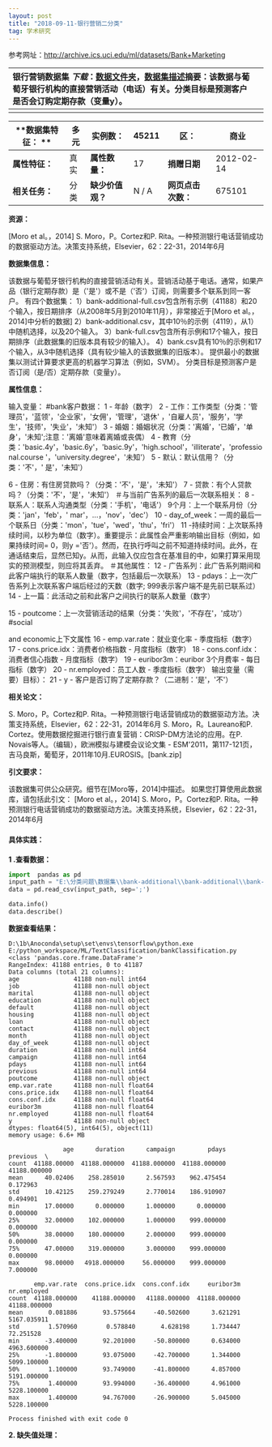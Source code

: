 ```yaml
---
layout: post
title: "2018-09-11-银行营销二分类"
tag: 学术研究
---
```


参考网址：<http://archive.ics.uci.edu/ml/datasets/Bank+Marketing>

| **银行营销数据集** *下载*：[数据文件夹](http://archive.ics.uci.edu/ml/machine-learning-databases/00222/)，[数据集描述](http://archive.ics.uci.edu/ml/datasets/Bank+Marketing#)**摘要**：该数据与葡萄牙银行机构的直接营销活动（电话）有关。分类目标是预测客户是否会订购定期存款（变量y）。 |      |
| :--------------------------------------- | ---- |
|                                          |      |

| **数据集特征：  ** | 多元   | **实例数：**   | 45211 | **区：**      | 商业         |
| ------------ | ---- | ---------- | ----- | ----------- | ---------- |
| **属性特征：**    | 真实   | **属性数量：**  | 17    | **捐赠日期**    | 2012-02-14 |
| **相关任务：**    | 分类   | **缺少价值观？** | N / A | **网页点击次数：** | 675101     |

**资源：**

[Moro et al。，2014] S. Moro，P。Cortez和P. Rita。一种预测银行电话营销成功的数据驱动方法。决策支持系统，Elsevier，62：22-31，2014年6月

**数据集信息：**

该数据与葡萄牙银行机构的直接营销活动有关。营销活动基于电话。通常，如果产品（银行定期存款）是（'是'）或不是（'否'）订阅，则需要多个联系到同一客户。
有四个数据集：
1）bank-additional-full.csv包含所有示例（41188）和20个输入，按日期排序（从2008年5月到2010年11月），非常接近于[Moro et al。，2014]中分析的数据] 
2）bank-additional.csv，其中10％的示例（4119），从1）中随机选择，以及20个输入。
3）bank-full.csv包含所有示例和17个输入，按日期排序（此数据集的旧版本具有较少的输入）。
4）bank.csv具有10％的示例和17个输入，从3中随机选择（具有较少输入的该数据集的旧版本）。
提供最小的数据集以测试计算要求更高的机器学习算法（例如，SVM）。
分类目标是预测客户是否订阅（是/否）定期存款（变量y）。

**属性信息：**

输入变量：
\#bank客户数据：
1 - 年龄（数字）
2 - 工作：工作类型（分类：'管理员'，'蓝领'，'企业家'，'女佣'，'管理'，'退休' ，'自雇人员'，'服务'，'学生'，'技师'，'失业'，'未知'）
3 - 婚姻：婚姻状况（分类：'离婚'，'已婚'，'单身'，'未知';注意：'离婚'意味着离婚或丧偶）
4 - 教育（分类：'basic.4y'，'basic.6y'，'basic.9y'，'high.school'，'illiterate'，'professional.course '，'university.degree'，'未知'）
5 - 默认：默认信用？（分类：'不'，' 
是'，'未知'）

6 - 住房：有住房贷款吗？（分类：'不'，'是'，'未知'）
7 - 贷款：有个人贷款吗？（分类：'不'，'是'，'未知'）
＃与当前广告系列的最后一次联系相关：
8 - 联系人：联系人沟通类型（分类：'手机'，'电话'）
9个月：上一个联系月份（分类：'jan'，'feb'，' mar'，...，'nov'，'dec'）
10 - day_of_week：一周的最后一个联系日（分类：'mon'，'tue'，'wed'，'thu'，'fri'）
11 -持续时间：上次联系持续时间，以秒为单位（数字）。重要提示：此属性会严重影响输出目标（例如，如果持续时间= 0，则y ='否'）。然而，在执行呼叫之前不知道持续时间。此外，在通话结束后，显然已知y。从而，此输入仅应包含在基准目的中，如果打算采用现实的预测模型，则应将其丢弃。
＃其他属性：
12 - 广告系列：此广告系列期间和此客户端执行的联系人数量（数字，包括最后一次联系）
13 - pdays：上一次广告系列上次联系客户端后经过的天数（数字; 999表示客户端不是先前已联系过）
14 - 上一篇：此活动之前和此客户之间执行的联系人数量（数字）

15 - poutcome：上一次营销活动的结果（分类：'失败'，'不存在'，'成功'）#social 

and economic上下文属性
16 - emp.var.rate：就业变化率 - 季度指标（数字）
17 - cons.price.idx：消费者价格指数 - 月度指标（数字） 
18 - cons.conf.idx：消费者信心指数 - 月度指标（数字） 
19 - euribor3m：euribor 3个月费率 - 每日指标（数字）
20 - nr.employed：员工人数 - 季度指标（数字）
输出变量（需要）目标）：
21 - y - 客户是否订购了定期存款？（二进制：'是'，'不'）

**相关论文：**

S. Moro，P。Cortez和P. Rita。一种预测银行电话营销成功的数据驱动方法。决策支持系统，Elsevier，62：22-31，2014年6月
S. Moro，R。Laureano和P. Cortez。使用数据挖掘进行银行直复营销：CRISP-DM方法论的应用。在P. Novais等人。（编辑），欧洲模拟与建模会议论文集 - ESM'2011，第117-121页，吉马良斯，葡萄牙，2011年10月.EUROSIS。[bank.zip]

**引文要求：**

该数据集可供公众研究。细节在[Moro等，2014]中描述。
如果您打算使用此数据库，请包括此引文：
[Moro et al。，2014] S. Moro，P。Cortez和P. Rita。一种预测银行电话营销成功的数据驱动方法。决策支持系统，Elsevier，62：22-31，2014年6月



#### 具体实践：

**1 .查看数据：**

~~~python
import  pandas as pd
input_path = "E:\分类问题\数据集\\bank-additional\\bank-additional\\bank-additional-full.csv"
data = pd.read_csv(input_path, sep=';')

data.info()
data.describe()
~~~

**数据查看结果：**

~~~
D:\1b\Anoconda\setup\set\envs\tensorflow\python.exe E:/python_workspace/ML/TextClassification/bankClassification.py
<class 'pandas.core.frame.DataFrame'>
RangeIndex: 41188 entries, 0 to 41187
Data columns (total 21 columns):
age               41188 non-null int64
job               41188 non-null object
marital           41188 non-null object
education         41188 non-null object
default           41188 non-null object
housing           41188 non-null object
loan              41188 non-null object
contact           41188 non-null object
month             41188 non-null object
day_of_week       41188 non-null object
duration          41188 non-null int64
campaign          41188 non-null int64
pdays             41188 non-null int64
previous          41188 non-null int64
poutcome          41188 non-null object
emp.var.rate      41188 non-null float64
cons.price.idx    41188 non-null float64
cons.conf.idx     41188 non-null float64
euribor3m         41188 non-null float64
nr.employed       41188 non-null float64
y                 41188 non-null object
dtypes: float64(5), int64(5), object(11)
memory usage: 6.6+ MB

               age      duration      campaign         pdays      previous  \
count  41188.00000  41188.000000  41188.000000  41188.000000  41188.000000   
mean      40.02406    258.285010      2.567593    962.475454      0.172963   
std       10.42125    259.279249      2.770014    186.910907      0.494901   
min       17.00000      0.000000      1.000000      0.000000      0.000000   
25%       32.00000    102.000000      1.000000    999.000000      0.000000   
50%       38.00000    180.000000      2.000000    999.000000      0.000000   
75%       47.00000    319.000000      3.000000    999.000000      0.000000   
max       98.00000   4918.000000     56.000000    999.000000      7.000000   

       emp.var.rate  cons.price.idx  cons.conf.idx     euribor3m   nr.employed  
count  41188.000000    41188.000000   41188.000000  41188.000000  41188.000000  
mean       0.081886       93.575664     -40.502600      3.621291   5167.035911  
std        1.570960        0.578840       4.628198      1.734447     72.251528  
min       -3.400000       92.201000     -50.800000      0.634000   4963.600000  
25%       -1.800000       93.075000     -42.700000      1.344000   5099.100000  
50%        1.100000       93.749000     -41.800000      4.857000   5191.000000  
75%        1.400000       93.994000     -36.400000      4.961000   5228.100000  
max        1.400000       94.767000     -26.900000      5.045000   5228.100000  

Process finished with exit code 0

~~~

**2. 缺失值处理：**


